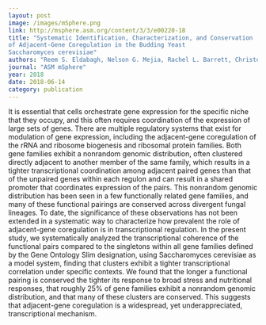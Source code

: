 ```yaml
---
layout: post
image: /images/mSphere.png
link: http://msphere.asm.org/content/3/3/e00220-18 
title: "Systematic Identification, Characterization, and Conservation
of Adjacent-Gene Coregulation in the Budding Yeast
Saccharomyces cerevisiae"
authors: "Reem S. Eldabagh, Nelson G. Mejia, Rachel L. Barrett, Christopher R. Monzo, Matthew K. So, Jonathan J. Foley IV, James T. Arnone"
journal: "ASM mSphere"
year: 2018
date: 2018-06-14
category: publication
---
```

It is essential that cells orchestrate gene expression for the specific
niche that they occupy, and this often requires coordination of the expression of
large sets of genes. There are multiple regulatory systems that exist for modulation
of gene expression, including the adjacent-gene coregulation of the rRNA and ribosome
biogenesis and ribosomal protein families. Both gene families exhibit a nonrandom
genomic distribution, often clustered directly adjacent to another member
of the same family, which results in a tighter transcriptional coordination among adjacent
paired genes than that of the unpaired genes within each regulon and can
result in a shared promoter that coordinates expression of the pairs. This nonrandom
genomic distribution has been seen in a few functionally related gene families,
and many of these functional pairings are conserved across divergent fungal lineages.
To date, the significance of these observations has not been extended in a
systematic way to characterize how prevalent the role of adjacent-gene coregulation
is in transcriptional regulation. In the present study, we systematically analyzed the
transcriptional coherence of the functional pairs compared to the singletons within
all gene families defined by the Gene Ontology Slim designation, using Saccharomyces
cerevisiae as a model system, finding that clusters exhibit a tighter transcriptional
correlation under specific contexts. We found that the longer a functional pairing is
conserved the tighter its response to broad stress and nutritional responses, that
roughly 25% of gene families exhibit a nonrandom genomic distribution, and that
many of these clusters are conserved. This suggests that adjacent-gene coregulation
is a widespread, yet underappreciated, transcriptional mechanism.
